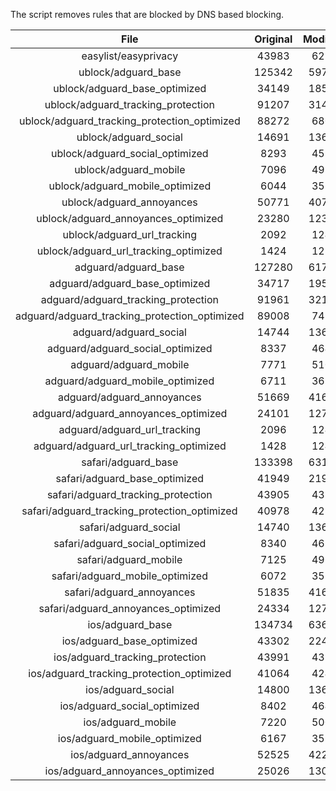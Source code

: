 The script removes rules that are blocked by DNS based blocking.


| File | Original | Modified |
|:----:|:-----:|:-----:|
| easylist/easyprivacy | 43983 | 6279 |
| ublock/adguard_base | 125342 | 59723 |
| ublock/adguard_base_optimized | 34149 | 18523 |
| ublock/adguard_tracking_protection | 91207 | 31423 |
| ublock/adguard_tracking_protection_optimized | 88272 | 6809 |
| ublock/adguard_social | 14691 | 13615 |
| ublock/adguard_social_optimized | 8293 | 4598 |
| ublock/adguard_mobile | 7096 | 4927 |
| ublock/adguard_mobile_optimized | 6044 | 3527 |
| ublock/adguard_annoyances | 50771 | 40781 |
| ublock/adguard_annoyances_optimized | 23280 | 12310 |
| ublock/adguard_url_tracking | 2092 | 1241 |
| ublock/adguard_url_tracking_optimized | 1424 | 1238 |
| adguard/adguard_base | 127280 | 61759 |
| adguard/adguard_base_optimized | 34717 | 19548 |
| adguard/adguard_tracking_protection | 91961 | 32125 |
| adguard/adguard_tracking_protection_optimized | 89008 | 7497 |
| adguard/adguard_social | 14744 | 13676 |
| adguard/adguard_social_optimized | 8337 | 4642 |
| adguard/adguard_mobile | 7771 | 5100 |
| adguard/adguard_mobile_optimized | 6711 | 3694 |
| adguard/adguard_annoyances | 51669 | 41603 |
| adguard/adguard_annoyances_optimized | 24101 | 12710 |
| adguard/adguard_url_tracking | 2096 | 1246 |
| adguard/adguard_url_tracking_optimized | 1428 | 1243 |
| safari/adguard_base | 133398 | 63146 |
| safari/adguard_base_optimized | 41949 | 21978 |
| safari/adguard_tracking_protection | 43905 | 4383 |
| safari/adguard_tracking_protection_optimized | 40978 | 4238 |
| safari/adguard_social | 14740 | 13666 |
| safari/adguard_social_optimized | 8340 | 4632 |
| safari/adguard_mobile | 7125 | 4963 |
| safari/adguard_mobile_optimized | 6072 | 3558 |
| safari/adguard_annoyances | 51835 | 41694 |
| safari/adguard_annoyances_optimized | 24334 | 12780 |
| ios/adguard_base | 134734 | 63665 |
| ios/adguard_base_optimized | 43302 | 22495 |
| ios/adguard_tracking_protection | 43991 | 4391 |
| ios/adguard_tracking_protection_optimized | 41064 | 4246 |
| ios/adguard_social | 14800 | 13698 |
| ios/adguard_social_optimized | 8402 | 4646 |
| ios/adguard_mobile | 7220 | 5005 |
| ios/adguard_mobile_optimized | 6167 | 3597 |
| ios/adguard_annoyances | 52525 | 42276 |
| ios/adguard_annoyances_optimized | 25026 | 13069 |